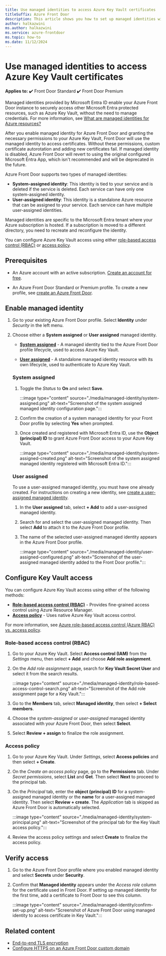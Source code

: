 ```yaml
---
title: Use managed identities to access Azure Key Vault certificates
titleSuffix: Azure Front Door
description: This article shows you how to set up managed identities with Azure Front Door to access certificates in an Azure Key Vault.
author: halkazwini
ms.author: halkazwini
ms.service: azure-frontdoor
ms.topic: how-to
ms.date: 11/12/2024
---
```


# Use managed identities to access Azure Key Vault certificates

**Applies to:** :heavy_check_mark: Front Door Standard :heavy_check_mark: Front Door Premium

Managed identities provided by Microsoft Entra ID enable your Azure Front Door instance to securely access other Microsoft Entra protected resources, such as Azure Key Vault, without the need to manage credentials. For more information, see [What are managed identities for Azure resources?](../active-directory/managed-identities-azure-resources/overview.md)

After you enable managed identity for Azure Front Door and granting the necessary permissions to your Azure Key Vault, Front Door will use the managed identity to access certificates. Without these permissions, custom certificate autorotation and adding new certificates fail. If managed identity is disabled, Azure Front Door will revert to using the original configured Microsoft Entra App, which isn't recommended and will be deprecated in the future.

Azure Front Door supports two types of managed identities:

- **System-assigned identity**: This identity is tied to your service and is deleted if the service is deleted. Each service can have only one system-assigned identity.
- **User-assigned identity**: This identity is a standalone Azure resource that can be assigned to your service. Each service can have multiple user-assigned identities.

Managed identities are specific to the Microsoft Entra tenant where your Azure subscription is hosted. If a subscription is moved to a different directory, you need to recreate and reconfigure the identity.

You can configure Azure Key Vault access using either [role-based access control (RBAC)](#role-based-access-control-rbac) or [access policy](#access-policy).

## Prerequisites

- An Azure account with an active subscription. [Create an account for free](https://azure.microsoft.com/free/?WT.mc_id=A261C142F).

- An Azure Front Door Standard or Premium profile. To create a new profile, see [create an Azure Front Door](create-front-door-portal.md).

## Enable managed identity

1. Go to your existing Azure Front Door profile. Select **Identity** under *Security* in the left menu.

1. Choose either a **System assigned** or **User assigned** managed identity.

    - **[System assigned](#system-assigned)** - A managed identity tied to the Azure Front Door profile lifecycle, used to access Azure Key Vault.
    
    - **[User assigned](#user-assigned)** - A standalone managed identity resource with its own lifecycle, used to authenticate to Azure Key Vault.

    ### System assigned
    
    1. Toggle the *Status* to **On** and select **Save**.
    
        :::image type="content" source="./media/managed-identity/system-assigned.png" alt-text="Screenshot of the system assigned managed identity configuration page.":::
    
    1. Confirm the creation of a system managed identity for your Front Door profile by selecting **Yes** when prompted.
    
    1. Once created and registered with Microsoft Entra ID, use the **Object (principal) ID** to grant Azure Front Door access to your Azure Key Vault.
    
        :::image type="content" source="./media/managed-identity/system-assigned-created.png" alt-text="Screenshot of the system assigned managed identity registered with Microsoft Entra ID.":::
    
    ### User assigned

    To use a user-assigned managed identity, you must have one already created. For instructions on creating a new identity, see [create a user-assigned managed identity](../active-directory/managed-identities-azure-resources/how-manage-user-assigned-managed-identities.md).

    1. In the **User assigned** tab, select **+ Add** to add a user-assigned managed identity.

    1. Search for and select the user-assigned managed identity. Then select **Add** to attach it to the Azure Front Door profile.

    1. The name of the selected user-assigned managed identity appears in the Azure Front Door profile.

        :::image type="content" source="./media/managed-identity/user-assigned-configured.png" alt-text="Screenshot of the user-assigned managed identity added to the Front Door profile.":::

## Configure Key Vault access

You can configure Azure Key Vault access using either of the following methods:

- **[Role-based access control (RBAC)](#role-based-access-control-rbac)** - Provides fine-grained access control using Azure Resource Manager.
- **[Access policy](#access-policy)** - Uses native Azure Key Vault access control.

For more information, see [Azure role-based access control (Azure RBAC) vs. access policy](/azure/key-vault/general/rbac-access-policy).

### Role-based access control (RBAC)

1. Go to your Azure Key Vault. Select **Access control (IAM)** from the *Settings* menu, then select **+ Add** and choose **Add role assignment**.

1. On the *Add role assignment* page, search for **Key Vault Secret User** and select it from the search results.

    :::image type="content" source="./media/managed-identity/role-based-access-control-search.png" alt-text="Screenshot of the Add role assignment page for a Key Vault.":::

1. Go to the **Members** tab, select **Managed identity**, then select **+ Select members**.

1. Choose the *system-assigned* or *user-assigned* managed identity associated with your Azure Front Door, then select **Select**.

1. Select **Review + assign** to finalize the role assignment.

### Access policy

1. Go to your Azure Key Vault. Under *Settings*, select **Access policies** and then select **+ Create**.

1. On the *Create an access policy* page, go to the **Permissions** tab. Under *Secret permissions*, select **List** and **Get**. Then select **Next** to proceed to the principal tab.

1. On the *Principal* tab, enter the **object (principal) ID** for a system-assigned managed identity or the **name** for a user-assigned managed identity. Then select **Review + create**. The *Application* tab is skipped as Azure Front Door is automatically selected.

    :::image type="content" source="./media/managed-identity/system-principal.png" alt-text="Screenshot of the principal tab for the Key Vault access policy.":::

1. Review the access policy settings and select **Create** to finalize the access policy.

## Verify access

1. Go to the Azure Front Door profile where you enabled managed identity and select **Secrets** under **Security**.

1. Confirm that **Managed identity** appears under the *Access role* column for the certificate used in Front Door. If setting up managed identity for the first time, add a certificate to Front Door to see this column.

    :::image type="content" source="./media/managed-identity/confirm-set-up.png" alt-text="Screenshot of Azure Front Door using managed identity to access certificate in Key Vault.":::

## Related content

- [End-to-end TLS encryption](end-to-end-tls.md)
- [Configure HTTPS on an Azure Front Door custom domain](standard-premium/how-to-configure-https-custom-domain.md)
